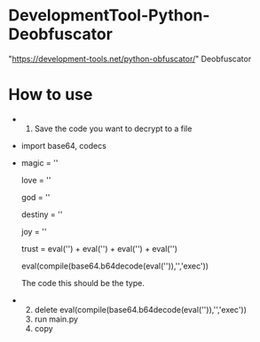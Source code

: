# DevelopmentTool-Python-Deobfuscator
"https://development-tools.net/python-obfuscator/" Deobfuscator

# How to use
- 1. Save the code you want to decrypt to a file

- import base64, codecs
- 
  magic = ''
  
  love = ''
  
  god = ''
  
  destiny = ''
  
  joy = ''
  
  trust = eval('') + eval('') + eval('') + eval('')
  
  eval(compile(base64.b64decode(eval('')),'<string>','exec'))
  
  The code this should be the type.

- 2. delete eval(compile(base64.b64decode(eval('')),'<string>','exec'))
  3. run main.py
  4. copy
